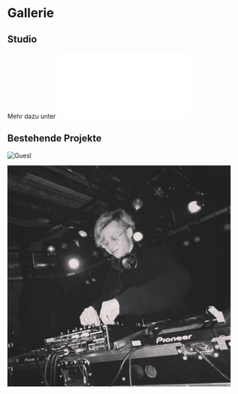 # Gallerie

## Studio

Mehr dazu unter ![Projekte > Studio](/projects/Studio.html)

## Bestehende Projekte

![Guesl](/images/gallery/GUESL_LIVE.png)

![Nero Kroma](/images/gallery/adam_live.png)
